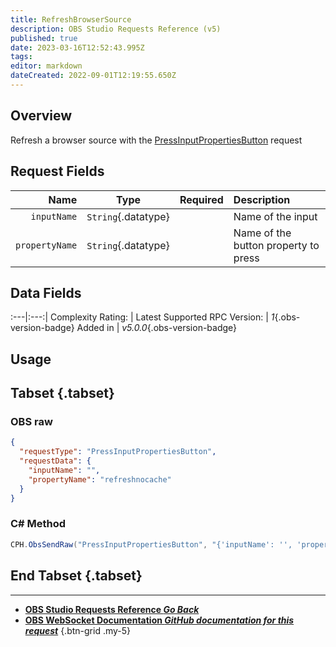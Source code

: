 ```yaml
---
title: RefreshBrowserSource
description: OBS Studio Requests Reference (v5)
published: true
date: 2023-03-16T12:52:43.995Z
tags: 
editor: markdown
dateCreated: 2022-09-01T12:19:55.650Z
---
```


## Overview
Refresh a browser source with the [PressInputPropertiesButton](/Broadcasters/OBS/Requests/Input-Requests/PressInputPropertiesButton) request

## Request Fields
Name | Type | Required| Description |
----:|:----:|:-------:|:------------|
`inputName` | `String`{.datatype} | <i class="mdi mdi-check-bold"></i> | Name of the input
`propertyName` | `String`{.datatype} | <i class="mdi mdi-check-bold"></i> | Name of the button property to press

## Data Fields
:---|:---:|
Complexity Rating: | <span class="stars stars--3"></span>
Latest Supported RPC Version: | *1*{.obs-version-badge}
Added in | *v5.0.0*{.obs-version-badge}

## Usage
## Tabset {.tabset}
### OBS raw
```json
{
  "requestType": "PressInputPropertiesButton",
  "requestData": {
    "inputName": "",
    "propertyName": "refreshnocache"
  }
}
```
### C# Method
```csharp
CPH.ObsSendRaw("PressInputPropertiesButton", "{'inputName': '', 'propertyName': 'refreshnocache'}", 0);
```
## End Tabset {.tabset}

---

- [<i class="mdi mdi-chevron-left"></i>**OBS Studio Requests Reference *Go Back***](/Broadcasters/OBS/Requests)
- [<i class="mdi mdi-github"></i> **OBS WebSocket Documentation *GitHub documentation for this request***](https://github.com/obsproject/obs-websocket/blob/master/docs/generated/protocol.md#pressinputpropertiesbutton)
{.btn-grid .my-5}